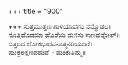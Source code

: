 +++
title = "900"

+++
ಸುತ್ತಮುತ್ತಣ ಗಾಳಿಯಾವಗಂ ನಮ್ಮೊಡಲ।  
ನೊತ್ತಿದೊಡಮಾ ಹೊರೆಯ ಮನಸು ಕಾಣದವೋಲ್॥  
ಬಿತ್ತರದ ಲೋಕಭಾರವನಾತ್ಮನರಿಯದಿರೆ।  
ಮುಕ್ತಲಕ್ಷಣವದುವೆ - ಮಂಕುತಿಮ್ಮ॥  